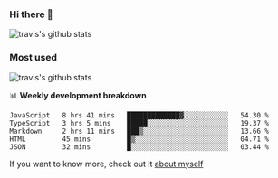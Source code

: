 ### Hi there 👋

<!--
**HondryTravis/HondryTravis** is a ✨ _special_ ✨ repository because its `README.md` (this file) appears on your GitHub profile.

Here are some ideas to get you started:

- 🔭 I’m currently working on ...
- 🌱 I’m currently learning ...
- 👯 I’m looking to collaborate on ...
- 🤔 I’m looking for help with ...
- 💬 Ask me about ...
- 📫 How to reach me: ...
- 😄 Pronouns: ...
- ⚡ Fun fact: ...
-->

![travis's github stats](https://github-readme-stats.vercel.app/api?username=HondryTravis&hide=stars)
### Most used
![travis's github stats](https://github-readme-stats.anuraghazra1.vercel.app/api/top-langs/?username=HondryTravis&layout=compact&hide_title=true)

📊 **Weekly development breakdown**

<!--START_SECTION:waka-->
```text
JavaScript   8 hrs 41 mins   █████████████▓░░░░░░░░░░░   54.30 % 
TypeScript   3 hrs 5 mins    █████░░░░░░░░░░░░░░░░░░░░   19.37 % 
Markdown     2 hrs 11 mins   ███▒░░░░░░░░░░░░░░░░░░░░░   13.66 % 
HTML         45 mins         █▒░░░░░░░░░░░░░░░░░░░░░░░   04.71 % 
JSON         32 mins         █░░░░░░░░░░░░░░░░░░░░░░░░   03.44 % 
```
<!--END_SECTION:waka-->

If you want to know more, check out it [about myself](https://hondrytravis.github.io/)
